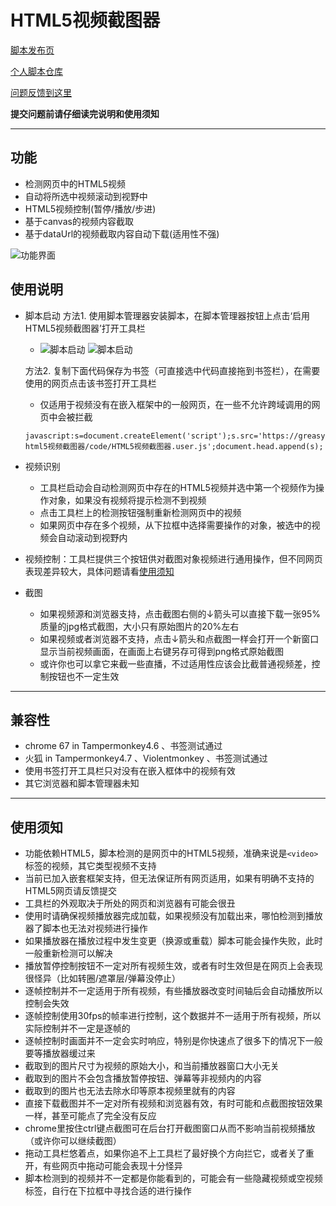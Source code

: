 HTML5视频截图器
=========================

[脚本发布页](https://greasyfork.org/zh-CN/scripts/370819)

[个人脚本仓库](https://github.com/indefined/UserScripts)

[问题反馈到这里](https://github.com/indefined/UserScripts/issues)

**提交问题前请仔细读完说明和使用须知**

-------------------------
## 功能

- 检测网页中的HTML5视频
- 自动将所选中视频滚动到视野中
- HTML5视频控制(暂停/播放/步进)
- 基于canvas的视频内容截取
- 基于dataUrl的视频截取内容自动下载(适用性不强)

![功能界面](https://greasyfork.org/system/screenshots/screenshots/000/011/874/original/HTML5VideoCapture.capture.jpg)

## 使用说明
- 脚本启动
  方法1. 使用脚本管理器安装脚本，在脚本管理器按钮上点击‘启用HTML5视频截图器’打开工具栏
    - ![脚本启动](https://greasyfork.org/system/screenshots/screenshots/000/011/875/original/HTML5VideoCapture.TM.jpg) ![脚本启动](https://greasyfork.org/system/screenshots/screenshots/000/011/876/original/HTML5VideoCapture.VM.jpg)

  方法2. 复制下面代码保存为书签（可直接选中代码直接拖到书签栏），在需要使用的网页点击该书签打开工具栏
    - 仅适用于视频没有在嵌入框架中的一般网页，在一些不允许跨域调用的网页中会被拦截

  ```
  javascript:s=document.createElement('script');s.src='https://greasyfork.org/scripts/370819-html5视频截图器/code/HTML5视频截图器.user.js';document.head.append(s);
  ```

- 视频识别
  - 工具栏启动会自动检测网页中存在的HTML5视频并选中第一个视频作为操作对象，如果没有视频将提示检测不到视频
  - 点击工具栏上的检测按钮强制重新检测网页中的视频
  - 如果网页中存在多个视频，从下拉框中选择需要操作的对象，被选中的视频会自动滚动到视野内

- 视频控制：工具栏提供三个按钮供对截图对象视频进行通用操作，但不同网页表现差异较大，具体问题请看[使用须知](#使用须知)

- 截图
  - 如果视频源和浏览器支持，点击截图右侧的↓箭头可以直接下载一张95%质量的jpg格式截图，大小只有原始图片的20%左右
  - 如果视频或者浏览器不支持，点击↓箭头和点截图一样会打开一个新窗口显示当前视频画面，在画面上右键另存可得到png格式原始截图
  - 或许你也可以拿它来截一些直播，不过适用性应该会比截普通视频差，控制按钮也不一定生效

-------------------------
## 兼容性

- chrome 67 in Tampermonkey4.6 、书签测试通过
- 火狐 in Tampermonkey4.7 、Violentmonkey 、书签测试通过
- 使用书签打开工具栏只对没有在嵌入框体中的视频有效
- 其它浏览器和脚本管理器未知

-------------------------
## 使用须知

- 功能依赖HTML5，脚本检测的是网页中的HTML5视频，准确来说是`<video>`标签的视频，其它类型视频不支持
- 当前已加入嵌套框架支持，但无法保证所有网页适用，如果有明确不支持的HTML5网页请反馈提交
- 工具栏的外观取决于所处的网页和浏览器有可能会很丑
- 使用时请确保视频播放器完成加载，如果视频没有加载出来，哪怕检测到播放器了脚本也无法对视频进行操作
- 如果播放器在播放过程中发生变更（换源或重载）脚本可能会操作失败，此时一般重新检测可以解决
- 播放暂停控制按钮不一定对所有视频生效，或者有时生效但是在网页上会表现很怪异（比如转圈/遮罩层/弹幕没停止）
- 逐帧控制并不一定适用于所有视频，有些播放器改变时间轴后会自动播放所以控制会失效
- 逐帧控制使用30fps的帧率进行控制，这个数据并不一适用于所有视频，所以实际控制并不一定是逐帧的
- 逐帧控制时画面并不一定会实时响应，特别是你快速点了很多下的情况下一般要等播放器缓过来
- 截取到的图片尺寸为视频的原始大小，和当前播放器窗口大小无关
- 截取到的图片不会包含播放暂停按钮、弹幕等非视频内的内容
- 截取到的图片也无法去除水印等原本视频里就有的内容
- 直接下载截图并不一定对所有视频和浏览器有效，有时可能和点截图按钮效果一样，甚至可能点了完全没有反应
- chrome里按住ctrl键点截图可在后台打开截图窗口从而不影响当前视频播放（或许你可以继续截图）
- 拖动工具栏悠着点，如果你追不上工具栏了最好换个方向拦它，或者关了重开，有些网页中拖动可能会表现十分怪异
- 脚本检测到的视频并不一定都是你能看到的，可能会有一些隐藏视频或空视频标签，自行在下拉框中寻找合适的进行操作
